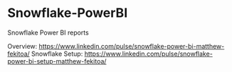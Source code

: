 # Snowflake-PowerBI
Snowflake Power BI reports

Overview: https://www.linkedin.com/pulse/snowflake-power-bi-matthew-fekitoa/
Snowflake Setup: https://www.linkedin.com/pulse/snowflake-power-bi-setup-matthew-fekitoa/
